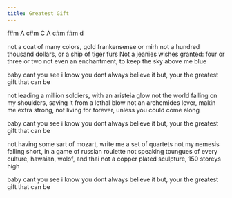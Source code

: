 ```yaml
---
title: Greatest Gift
---
```


f#m                     A
c#m                  C
A c#m f#m d

not a coat of many colors, gold frankensense or mirh
not a hundred thousand dollars, or a ship of tiger furs
Not a jeanies wishes granted: four or three or two
not even an enchantment, to keep the sky above me blue

baby
cant you see
i know you dont always believe it
but, your the greatest gift that can be

not leading a million soldiers, with an aristeia glow
not the world falling on my shoulders, saving it from a lethal blow
not an archemides lever, makin me extra strong,
not living for forever, unless you could come along

baby
cant you see
i know you dont always believe it
but, your the greatest gift that can be

not having some sart of mozart, write me a set of quartets
not my nemesis falling short, in a game of russian roulette
not speaking toungues of every culture, hawaian, wolof, and thai
not a copper plated sculpture, 150 storeys high

baby
cant you see
i know you dont always believe it
but, your the greatest gift that can be
